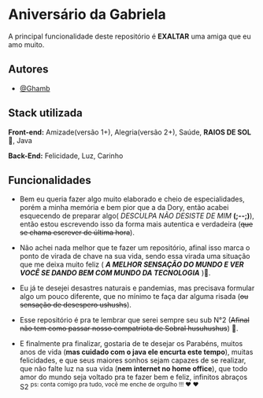 
# Aniversário da Gabriela


A principal funcionalidade deste repositório é **EXALTAR** uma amiga que eu amo muito.
## Autores

- [@Ghamb](https://www.github.com/GHamb)



## Stack utilizada



**Front-end:** Amizade(versão 1+), Alegria(versão 2+), Saúde, **RAIOS DE SOL** :sparkling_heart:, Java

**Back-End:** Felicidade, Luz, Carinho


## Funcionalidades

- Bem eu queria fazer algo muito elaborado e cheio de especialidades, porém a minha memória e bem pior que a da Dory, então acabei esquecendo de preparar algo( *DESCULPA NÃO DESISTE DE MIM* **(;--;)**), então estou escrevendo isso da forma mais autentica e verdadeira (~~que se chama escrever de última hora~~).

- Não achei nada melhor que te fazer um repositório, afinal isso marca o ponto de virada de chave na sua vida, sendo essa virada uma situação que me deixa muito feliz ( ***A MELHOR SENSAÇÃO DO MUNDO E VER VOCÊ SE DANDO BEM COM MUNDO DA TECNOLOGIA*** ):gift_heart:.

- Eu já te desejei desastres naturais e pandemias, mas precisava formular algo um pouco diferente, que no mínimo te faça dar alguma risada (~~ou sensação de desespero ushushs~~).

- Esse repositório é pra te lembrar que serei sempre seu sub N°2 (~~Afinal não tem como passar nosso compatriota de Sobral husuhushus~~) :clown_face:.

- E finalmente pra finalizar, gostaria de te desejar os Parabéns, muitos anos de vida (**mas cuidado com o java ele encurta este tempo**), muitas felicidades, e que seus maiores sonhos sejam capazes de se realizar, que não falte luz na sua vida (**nem internet no home office**), que todo amor do mundo seja voltado pra te fazer bem e feliz, infinitos abraços S2 <sup>ps: conta comigo pra tudo, você me enche de orgulho !!! :heart: :heart:</sup>





